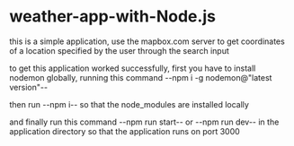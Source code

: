 # weather-app-with-Node.js
this is a simple application, use the mapbox.com server to get coordinates of a location specified by the user through the search input

to get this application worked successfully, first you have to install nodemon globally, running this command --npm i -g nodemon@"latest version"--

then run --npm i-- so that the node_modules are installed locally

and finally run this command --npm run start-- or --npm run dev-- in the application directory so that the application runs on port 3000
